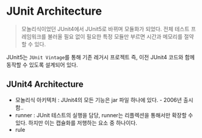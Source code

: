 # JUnit Architecture
> 모놀리식이었던 JUnit4에서 JUnit5로 바뀌며 모듈화가 되었다.
> 전체 테스트 프레임워크를 불러올 필요 없이 필요한 특정 모듈만 부르면 시간과 메모리를 절약할 수 있다.

JUnit5는 `JUnit Vintage`를 통해 기존 레거시 프로젝트 즉, 이전 JUnit4 코드와 함께 동작할 수 있도록 설계되어 있다.

## JUnit4 Architecture
- 모놀리식 아키텍처 : JUnit4의 모든 기능은 jar 파일 하나에 있다. - 2006년 출시함..
- runner : JUnit 테스트의 실행을 담당, runner는 리플렉션을 통해서만 확장할 수 있다. 하지만 이는 캡슐화를 저행하는 요소 중 하나이다.
- rule
